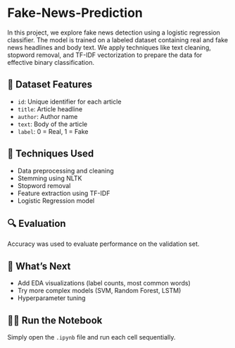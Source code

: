 # Fake-News-Prediction
In this project, we explore fake news detection using a logistic regression classifier. The model is trained on a labeled dataset containing real and fake news headlines and body text. We apply techniques like text cleaning, stopword removal, and TF-IDF vectorization to prepare the data for effective binary classification.

## 📂 Dataset Features
- `id`: Unique identifier for each article
- `title`: Article headline
- `author`: Author name
- `text`: Body of the article
- `label`: 0 = Real, 1 = Fake

## 🧪 Techniques Used
- Data preprocessing and cleaning
- Stemming using NLTK
- Stopword removal
- Feature extraction using TF-IDF
- Logistic Regression model

## 🔍 Evaluation
Accuracy was used to evaluate performance on the validation set.

## 🚀 What’s Next
- Add EDA visualizations (label counts, most common words)
- Try more complex models (SVM, Random Forest, LSTM)
- Hyperparameter tuning

## 👨‍💻 Run the Notebook
Simply open the `.ipynb` file and run each cell sequentially.

